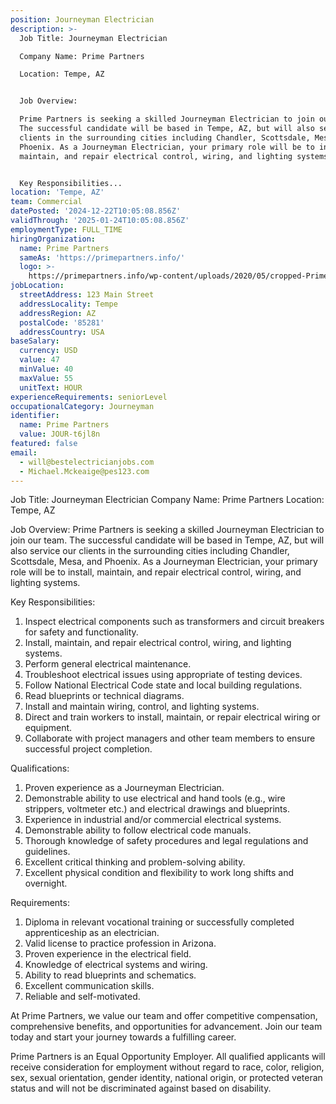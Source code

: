```yaml
---
position: Journeyman Electrician
description: >-
  Job Title: Journeyman Electrician

  Company Name: Prime Partners

  Location: Tempe, AZ 


  Job Overview:

  Prime Partners is seeking a skilled Journeyman Electrician to join our team.
  The successful candidate will be based in Tempe, AZ, but will also service our
  clients in the surrounding cities including Chandler, Scottsdale, Mesa, and
  Phoenix. As a Journeyman Electrician, your primary role will be to install,
  maintain, and repair electrical control, wiring, and lighting systems. 


  Key Responsibilities...
location: 'Tempe, AZ'
team: Commercial
datePosted: '2024-12-22T10:05:08.856Z'
validThrough: '2025-01-24T10:05:08.856Z'
employmentType: FULL_TIME
hiringOrganization:
  name: Prime Partners
  sameAs: 'https://primepartners.info/'
  logo: >-
    https://primepartners.info/wp-content/uploads/2020/05/cropped-Prime-Partners-Logo-NO-BG-1-1.png
jobLocation:
  streetAddress: 123 Main Street
  addressLocality: Tempe
  addressRegion: AZ
  postalCode: '85281'
  addressCountry: USA
baseSalary:
  currency: USD
  value: 47
  minValue: 40
  maxValue: 55
  unitText: HOUR
experienceRequirements: seniorLevel
occupationalCategory: Journeyman
identifier:
  name: Prime Partners
  value: JOUR-t6jl8n
featured: false
email:
  - will@bestelectricianjobs.com
  - Michael.Mckeaige@pes123.com
---
```




Job Title: Journeyman Electrician
Company Name: Prime Partners
Location: Tempe, AZ 

Job Overview:
Prime Partners is seeking a skilled Journeyman Electrician to join our team. The successful candidate will be based in Tempe, AZ, but will also service our clients in the surrounding cities including Chandler, Scottsdale, Mesa, and Phoenix. As a Journeyman Electrician, your primary role will be to install, maintain, and repair electrical control, wiring, and lighting systems. 

Key Responsibilities:

1. Inspect electrical components such as transformers and circuit breakers for safety and functionality.
2. Install, maintain, and repair electrical control, wiring, and lighting systems.
3. Perform general electrical maintenance.
4. Troubleshoot electrical issues using appropriate of testing devices.
5. Follow National Electrical Code state and local building regulations.
6. Read blueprints or technical diagrams.
7. Install and maintain wiring, control, and lighting systems.
8. Direct and train workers to install, maintain, or repair electrical wiring or equipment.
9. Collaborate with project managers and other team members to ensure successful project completion.

Qualifications:

1. Proven experience as a Journeyman Electrician.
2. Demonstrable ability to use electrical and hand tools (e.g., wire strippers, voltmeter etc.) and electrical drawings and blueprints.
3. Experience in industrial and/or commercial electrical systems.
4. Demonstrable ability to follow electrical code manuals.
5. Thorough knowledge of safety procedures and legal regulations and guidelines.
6. Excellent critical thinking and problem-solving ability.
7. Excellent physical condition and flexibility to work long shifts and overnight.

Requirements:

1. Diploma in relevant vocational training or successfully completed apprenticeship as an electrician.
2. Valid license to practice profession in Arizona.
3. Proven experience in the electrical field.
4. Knowledge of electrical systems and wiring.
5. Ability to read blueprints and schematics.
6. Excellent communication skills.
7. Reliable and self-motivated.

At Prime Partners, we value our team and offer competitive compensation, comprehensive benefits, and opportunities for advancement. Join our team today and start your journey towards a fulfilling career. 

Prime Partners is an Equal Opportunity Employer. All qualified applicants will receive consideration for employment without regard to race, color, religion, sex, sexual orientation, gender identity, national origin, or protected veteran status and will not be discriminated against based on disability.

